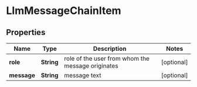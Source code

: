 # LlmMessageChainItem


## Properties

| Name | Type | Description | Notes |
|------------ | ------------- | ------------- | -------------|
**role** | **String** | role of the user from whom the message originates |[optional]|
**message** | **String** | message text |[optional]|